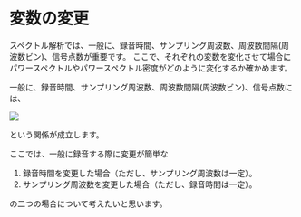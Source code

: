 <a id="Step3"></a>
# 変数の変更

スペクトル解析では、一般に、録音時間、サンプリング周波数、周波数間隔(周波数ビン)、信号点数が重要です。
ここで、それぞれの変数を変化させて場合にパワースペクトルやパワースペクトル密度がどのように変化するか確かめます。

一般に、録音時間、サンプリング周波数、周波数間隔(周波数ビン)、信号点数には、

<img src="https://latex.codecogs.com/gif.latex?%5Cbegin%7Balign*%7D%20f_s%20%26%3D%20%5Cfrac%7BL%7D%7BT%7D%20%3D%20L%20%5Ctimes%20%5CDelta%20f%20%5C%5C%20T%20%26%3D%20%5Cfrac%7B1%7D%7B%5CDelta%20f%7D%20%5Cend%7Balign*%7D">

という関係が成立します。

ここでは、一般に録音する際に変更が簡単な

1. 録音時間を変更した場合（ただし、サンプリング周波数は一定）。
1. サンプリング周波数を変更した場合（ただし、録音時間は一定）。

の二つの場合について考えたいと思います。
<!--  -->
